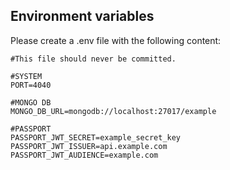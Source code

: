 ## Environment variables

Please create a .env file with the following content:

```
#This file should never be committed.

#SYSTEM
PORT=4040

#MONGO DB
MONGO_DB_URL=mongodb://localhost:27017/example

#PASSPORT
PASSPORT_JWT_SECRET=example_secret_key
PASSPORT_JWT_ISSUER=api.example.com
PASSPORT_JWT_AUDIENCE=example.com
```